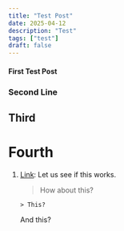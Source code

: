 ```yaml
---
title: "Test Post"
date: 2025-04-12
description: "Test"
tags: ["test"]
draft: false
---
```

#### First Test Post
### Second Line
## Third
# Fourth
1. [Link](https://simonwillison.net/2025/Apr/10/drew-breunig/#atom-everything): Let us see if this works.
   > How about this?
   
       > This?
     
   And this?   
